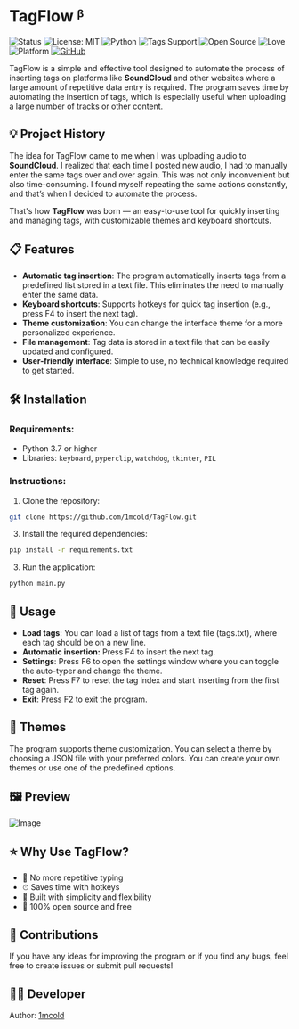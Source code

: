 # TagFlow ᵝ
![Status](https://img.shields.io/badge/Status-Beta-blue)
![License: MIT](https://img.shields.io/badge/License-MIT-blue.svg)
![Python](https://img.shields.io/badge/Made%20with-Python-3776AB?logo=python&logoColor=white)
![Tags Support](https://img.shields.io/badge/Supports-Auto%20Tagging-green)
![Open Source](https://badgen.net/badge/Open%20Source/Yes/green)
![Love](https://img.shields.io/badge/Made%20with-%E2%9D%A4-red)
![Platform](https://img.shields.io/badge/Platform-Windows%20%7C%20Linux%20%26%20macOS%20Soon-black)
[![GitHub](https://img.shields.io/badge/GitHub-Profile-181717?logo=github)](https://github.com/1mcold)

TagFlow is a simple and effective tool designed to automate the process of inserting tags on platforms like **SoundCloud** and other websites where a large amount of repetitive data entry is required. The program saves time by automating the insertion of tags, which is especially useful when uploading a large number of tracks or other content.

## 💡 Project History

The idea for TagFlow came to me when I was uploading audio to **SoundCloud**. I realized that each time I posted new audio, I had to manually enter the same tags over and over again. This was not only inconvenient but also time-consuming. I found myself repeating the same actions constantly, and that’s when I decided to automate the process.

That's how **TagFlow** was born — an easy-to-use tool for quickly inserting and managing tags, with customizable themes and keyboard shortcuts.

## 📋 Features

- **Automatic tag insertion**: The program automatically inserts tags from a predefined list stored in a text file. This eliminates the need to manually enter the same data.
- **Keyboard shortcuts**: Supports hotkeys for quick tag insertion (e.g., press F4 to insert the next tag).
- **Theme customization**: You can change the interface theme for a more personalized experience.
- **File management**: Tag data is stored in a text file that can be easily updated and configured.
- **User-friendly interface**: Simple to use, no technical knowledge required to get started.

## 🛠 Installation

### Requirements:

- Python 3.7 or higher
- Libraries: `keyboard`, `pyperclip`, `watchdog`, `tkinter`, `PIL`

### Instructions:

1. Clone the repository:
```bash
git clone https://github.com/1mcold/TagFlow.git
```
3. Install the required dependencies:
  ```bash
  pip install -r requirements.txt
  ```
3. Run the application:
  ```bash
  python main.py
  ```

## 🔧 Usage
- **Load tags**: You can load a list of tags from a text file (tags.txt), where each tag should be on a new line.
- **Automatic insertion:** Press F4 to insert the next tag.
- **Settings**: Press F6 to open the settings window where you can toggle the auto-typer and change the theme.
- **Reset**: Press F7 to reset the tag index and start inserting from the first tag again.
- **Exit**: Press F2 to exit the program.

## 🎨 Themes
The program supports theme customization. You can select a theme by choosing a JSON file with your preferred colors. You can create your own themes or use one of the predefined options.

## 🖼️ Preview
![Image](https://github.com/user-attachments/assets/fcba608e-8587-4ee7-955e-a867583403d1)

## ⭐ Why Use TagFlow?

- 🔄 No more repetitive typing
- ⏱ Saves time with hotkeys
- 🧠 Built with simplicity and flexibility
- 🖤 100% open source and free

## 🤝 Contributions
If you have any ideas for improving the program or if you find any bugs, feel free to create issues or submit pull requests!

## 🧑‍💻 Developer
Author: [1mcold](https://github.com/1mcold)
